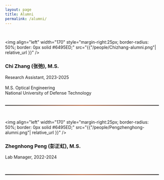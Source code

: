 ```yaml
---
layout: page
title: Alumni
permalink: /alumni/
---
```


<br>
  
<!-- ========================================================================================================================== -->
<img align="left" width="170" style="margin-right:25px; border-radius: 50%; border: 0px solid #6495ED;" src="{{"/people/Chizhang-alumni.png"| relative_url }}" />
<h3>Chi Zhang (张弛), M.S.</h3>
Research Assistant, 2023-2025<br><br>
M.S. Optical Engineering<br>National University of Defense Technology<br clear="left" />
<br>
<hr style="height:2px; border:1px; background-image: linear-gradient(to right, rgba(255, 94, 19, 0), rgba(255, 94, 19, 0.6), rgba(255, 94, 19, 0))" />
<br>


<!-- ========================================================================================================================== -->
<img align="left" width="170" style="margin-right:25px; border-radius: 50%; border: 0px solid #6495ED;" src="{{"/people/Pengzhenghong-alumni.png"| relative_url }}" />
<h3>Zhegnhong Peng (彭正虹), M.S.</h3>
Lab Manager, 2022-2024<br><br>
<!-- B.S. in Biological Sciences<br>Fudan University<br>Next Position: graduate student at Rockefeller University<br clear="left" /> -->
<br>
<hr style="height:2px; border:1px; background-image: linear-gradient(to right, rgba(255, 94, 19, 0), rgba(255, 94, 19, 0.6), rgba(255, 94, 19, 0))" />
<br>
